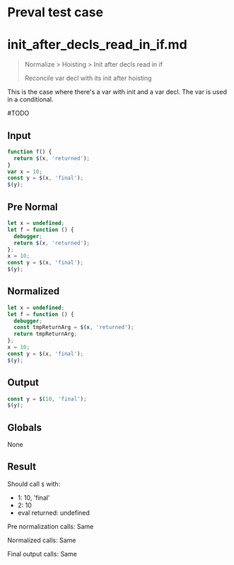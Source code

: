 # Preval test case

# init_after_decls_read_in_if.md

> Normalize > Hoisting > Init after decls read in if
>
> Reconcile var decl with its init after hoisting

This is the case where there's a var with init and a var decl. The var is used in a conditional.

#TODO

## Input

`````js filename=intro
function f() {
  return $(x, 'returned');
}
var x = 10;
const y = $(x, 'final');
$(y);
`````

## Pre Normal

`````js filename=intro
let x = undefined;
let f = function () {
  debugger;
  return $(x, 'returned');
};
x = 10;
const y = $(x, 'final');
$(y);
`````

## Normalized

`````js filename=intro
let x = undefined;
let f = function () {
  debugger;
  const tmpReturnArg = $(x, 'returned');
  return tmpReturnArg;
};
x = 10;
const y = $(x, 'final');
$(y);
`````

## Output

`````js filename=intro
const y = $(10, 'final');
$(y);
`````

## Globals

None

## Result

Should call `$` with:
 - 1: 10, 'final'
 - 2: 10
 - eval returned: undefined

Pre normalization calls: Same

Normalized calls: Same

Final output calls: Same
